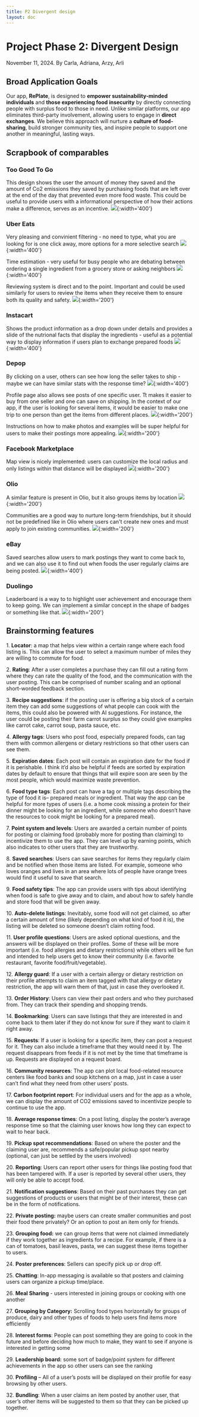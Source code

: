 ```yaml
---
title: P2 Divergent design
layout: doc
---
```


# Project Phase 2: Divergent Design
November 11, 2024. By Carla, Adriana, Arzy, Arli

## Broad Application Goals
Our app, **RePlate**, is designed to **empower sustainability-minded individuals** and **those experiencing food insecurity** by directly connecting people with surplus food to those in need. Unlike similar platforms, our app eliminates third-party involvement, allowing users to engage in **direct exchanges**. We believe this approach will nurture a **culture of food-sharing**, build stronger community ties, and inspire people to support one another in meaningful, lasting ways.

## Scrapbook of comparables

### Too Good To Go
This design shows the user the amount of money they saved and the amount of Co2 emissions they saved by purchasing foods that are left over at the end of the day that prevented even more food waste. This could be useful to provide users with a informational perspective of how their actions make a difference, serves as an incentive. 
![](./project-images/tgtg-informationalpage.png){:width='400'}

### Uber Eats
Very pleasing and convinient filtering - no need to type, what you are looking for is one click away, more options for a more selective search
![](./project-images/uber_eats_filters.gif){:width='400'}

Time estimation - very useful for busy people who are debating between ordering a single ingredient from a grocery store or asking neighbors
![](./project-images/uber_eats_est_time.jpg){:width='400'}

Reviewing system is direct and to the point. Important and could be used similarly for users to review the items when they receive them to ensure both its quality and safety. 
![](./project-images/ubereats-reviewsystem.PNG){:width='200'}


### Instacart
Shows the product information as a drop down under details and provides a slide of the nutrional facts that display the ingredients - useful as a potential way to display information if users plan to exchange prepared foods
![](./project-images/instacart-ingredients.png){:width='400'}

### Depop

By clicking on a user, others can see how long the seller takes to ship - maybe we can have similar stats with the response time?
![](./project-images/depop_profile-stats.jpg){:width='400'}

Profile page also allows see posts of one specific user. Tt makes it easier to buy from one seller and one can save on shipping. In the context of our app, if the user is looking for several items, it would be easier to make one trip to one person than get the items from different places.
![](./project-images/depop-users-postings.jpg){:width='200'}


Instructions on how to make photos and examples will be super helpful for users to make their postings more appealing.
![](./project-images/depop-instructions.gif){:width='200'}

### Facebook Marketplace

Map view is nicely implemented: users can customize the local radius and only listings within that distance will be displayed
![](./project-images/marketplace.png){:width='200'}

### Olio

A similar feature is present in Olio, but it also groups items by location
![](./project-images/olio_map.png){:width='200'}

Communities are a good way to nurture long-term friendships, but it should not be predefined like in Olio where users can't create new ones and must apply to join existing communities.
![](./project-images/olio-communities.png){:width='200'}

### eBay
Saved searches allow users to mark postings they want to come back to, and we can also use it to find out when foods the user regularly claims are being posted.
![](./project-images/Save_a_Search_on_eBay.gif){:width='400'}

### Duolingo
Leaderboard is a way to to highlight user achievement and encourage them to keep going. We can implement a similar concept in the shape of badges or something like that.
![](./project-images/duo-leaderboard.png){:width='200'}

## Brainstorming features
1\. **Locator**: a map that helps view within a certain range where each food listing is. This can allow the user to select a maximum number of miles they are willing to commute for food. 

2\. **Rating**: After a user completes a purchase they can fill out a rating form where they can rate the quality of the food, and the communication with the user posting. This can be comprised of number scaling and an optional short-worded feedback section.

3\. **Recipe suggestions**: if the posting user is offering a big stock of a certain item they can add some suggestions of what people can cook with the items, this could also be powered with AI suggestions. For instance, the user could be posting their farm carrot surplus so they could give examples like carrot cake, carrot soup, pasta sauce, etc.

4\. **Allergy tags**: Users who post food, especially prepared foods, can tag them with common allergens or dietary restrictions so that other users can see them.

5\. **Expiration dates**: Each post will contain an expiration date for the food if it is perishable. I think it’d also be helpful if feeds are sorted by expiration dates by default to ensure that things that will expire soon are seen by the most people, which would maximize waste prevention.

6\. **Food type tags**: Each post can have a tag or multiple tags describing the type of food it is– prepared meals or ingredient. That way the app can be helpful for more types of users (i.e. a home cook missing a protein for their dinner might be looking for an ingredient, while someone who doesn’t have the resources to cook might be looking for a prepared meal).

7\. **Point system and levels**: Users are awarded a certain number of points for posting or claiming food (probably more for posting than claiming) to incentivize them to use the app. They can level up by earning points, which also indicates to other users that they are trustworthy.

8\. **Saved searches**: Users can save searches for items they regularly claim and be notified when those items are listed. For example, someone who loves oranges and lives in an area where lots of people have orange trees would find it useful to save that search.

9\. **Food safety tips**: The app can provide users with tips about identifying when food is safe to give away and to claim, and about how to safely handle and store food that will be given away.

10\. **Auto-delete listings**: Inevitably, some food will not get claimed, so after a certain amount of time (likely depending on what kind of food it is), the listing will be deleted so someone doesn’t claim rotting food.

11\. **User profile questions**: Users are asked optional questions, and the answers will be displayed on their profiles. Some of these will be more important (i.e. food allergies and dietary restrictions) while others will be fun and intended to help users get to know their community (i.e. favorite restaurant, favorite food/fruit/vegetable).

12\. **Allergy guard**: If a user with a certain allergy or dietary restriction on their profile attempts to claim an item tagged with that allergy or dietary restriction, the app will warn them of that, just in case they overlooked it.

13\. **Order History**: Users can view their past orders and who they purchased from. They can track their spending and shopping trends.  

14\. **Bookmarking**: Users can save listings that they are interested in and come back to them later if they do not know for sure if they want to claim it right away.

15\. **Requests**: If a user is looking for a specific item, they can post a request for it. They can also include a timeframe that they would need it by. The request disappears from feeds if it is not met by the time that timeframe is up. Requests are displayed on a request board.

16\. **Community resources**: The app can plot local food-related resource centers like food banks and soup kitchens on a map, just in case a user can’t find what they need from other users’ posts.

17\. **Carbon footprint report**: For individual users and for the app as a whole, we can display the amount of CO2 emissions saved to incentivize people to continue to use the app.

18\. **Average response times**: On a post listing, display the poster’s average response time so that the claiming user knows how long they can expect to wait to hear back.

19\. **Pickup spot recommendations**: Based on where the poster and the claiming user are, recommends a safe/popular pickup spot nearby (optional, can just be settled by the users involved)

20\. **Reporting**: Users can report other users for things like posting food that has been tampered with. If a user is reported by several other users, they will only be able to accept food.

21\. **Notification suggestions**: Based on their past purchases they can get suggestions of products or users that might be of their interest, these can be in the form of notifications. 

22\. **Private posting:** maybe users can create smaller communities and post their food there privately? Or an option to post an item only for friends.

23\. **Grouping food:** we can group items that were not claimed immediately if they work together as ingredients for a recipe. For example, if there is a can of tomatoes, basil leaves, pasta, we can suggest these items together to users.

24\. **Poster preferences**: Sellers can specify pick up or drop off.

25\. **Chatting**: In-app messaging is available so that posters and claiming users can organize a pickup time/place.

26\. **Meal Sharing** \- users interested in joining groups or cooking with one another 

27\.  **Grouping by Category:** Scrolling food types horizontally for groups of produce, dairy and other types of foods to help users find items more efficiently 

28\. **Interest forms**: People can post something they are going to cook in the future and before deciding how much to make, they want to see if anyone is interested in getting some

29\. **Leadership board:** some sort of badge/point system for different achievements in the app so other users can see the ranking

30\. **Profiling** – All of a user’s posts will be displayed on their profile for easy browsing by other users.

32\. **Bundling**: When a user claims an item posted by another user, that user’s other items will be suggested to them so that they can be picked up together.